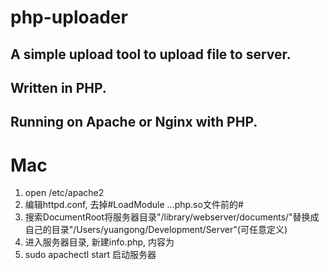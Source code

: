 # php-uploader

## A simple upload tool to upload file to server.
## Written in PHP.
## Running on Apache or Nginx with PHP.

# Mac
1. open /etc/apache2
2. 编辑httpd.conf, 去掉#LoadModule ...php.so文件前的#
3. 搜索DocumentRoot将服务器目录"/library/webserver/documents/"替换成自己的目录"/Users/yuangong/Development/Server"(可任意定义)
4. 进入服务器目录, 新建info.php, 内容为<?php phpinfo(); ?>
5. sudo apachectl start 启动服务器
